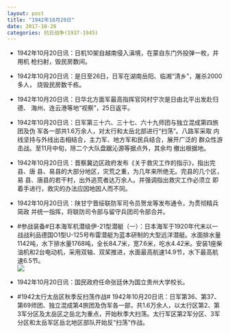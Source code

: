 ```yaml
---
layout: post
title: "1942年10月20日"
date: 2017-10-20
categories: 抗日战争(1937-1945)
---
```


<meta name="referrer" content="no-referrer" />

- 1942年10月20日讯：日机10架自越南侵入滇境，在蒙自东门外投弹一枚，并用机 枪扫射，毁民房数间。 

- 1942年10月20日讯：是日至26日，日军在湖南岳阳、临湘“清乡”，屠杀2000多人， 烧毁民房数千栋。 

- 1942年10月20日讯：日华北方面军最高指挥官冈村宁次是日由北平出发赴归德、 海州、连云港等地“视察”，25日返平。 

- 1942年10月20日讯：日军第三十六、三十七、六十九师团与独立混成第四旅团及伪 军各一部共1.6万余人，对太行和太岳北部进行“扫荡”。八路军采取 内线坚持与外线出击相结合，主力军、地方军和民兵结合，展开广泛的 群众性游击战。至11月中旬，除二个大队盘踞沁源等据点外，其余均 撤出根据地。 

- 1942年10月20日讯：晋察冀边区政府发布《关于救灾工作的指示》，指出完县、唐 县、易县的大部分地区，灾荒之重，为几年来所绝无。完县的几个区，易 县、唐县的若干村，出外逃荒者达万余人。并强调指出救灾工作必须立 即着手进行，救灾的办法应因地因人而不同。 

- 1942年10月20日讯：陕甘宁晋绥联防军司令员贺龙等发布通令，为贯彻精兵简政 并统一指挥，将联防司令部与留守兵团司令部合并。 

- #参战装备#日本海军机潜级伊-21型潜艇（一）：日本海军于1920年代末以一战战利品德国O1型U-125号布雷潜艇为蓝本研制的大型远洋潜艇。水面排水量1142吨，水下排水量1768吨，全长84.7米，宽7.6米，吃水4.42米。安装1座柴油机和2台电动机，采用双轴、双桨推进，水面最高航速14.9节，水下最高航速6.5节。 <br/><img src="https://wx2.sinaimg.cn/large/aca367d8ly1fkohblja8kj20j60cygo9.jpg" />

- 1942年10月20日讯：国民政府任命张廷休为国立贵州大学校长。 

- #1942太行太岳区秋季反扫荡作战# 1942年10月20日讯：日军第36、第37、第69师团、独立混成第4旅团及伪军各一部，共1.6万余人，以太行区第2、第3军分区及太岳区之岳北为重点，开始秋季大扫荡。太行军区第2军分区、3军分区和太岳军区岳北地区部队开始反“扫荡”作战。 


